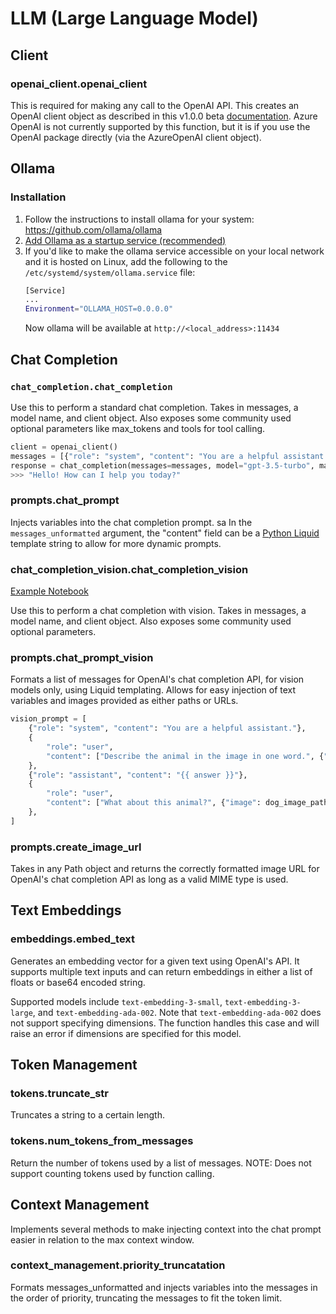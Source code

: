 # LLM (Large Language Model)

## Client
### openai_client.openai_client
This is required for making any call to the OpenAI API. This creates an OpenAI client object as described in this v1.0.0 beta [documentation](https://github.com/openai/openai-python/discussions/631).
Azure OpenAI is not currently supported by this function, but it is if you use the OpenAI package directly (via the AzureOpenAI client object).

## Ollama
### Installation
1. Follow the instructions to install ollama for your system: https://github.com/ollama/ollama
1. [Add Ollama as a startup service (recommended)](https://github.com/ollama/ollama/blob/main/docs/linux.md#adding-ollama-as-a-startup-service-recommended)
1. If you'd like to make the ollama service accessible on your local network and it is hosted on Linux, add the following to the `/etc/systemd/system/ollama.service` file:
    ```bash
    [Service]
    ...
    Environment="OLLAMA_HOST=0.0.0.0"
    ```
    Now ollama will be available at `http://<local_address>:11434`


## Chat Completion
### `chat_completion.chat_completion`
Use this to perform a standard chat completion. Takes in messages, a model name, and client object. Also exposes some community used optional parameters like max_tokens and tools for tool calling.
```python
client = openai_client()
messages = [{"role": "system", "content": "You are a helpful assistant."}, {"role": "user", "content": "Hello!"}]
response = chat_completion(messages=messages, model="gpt-3.5-turbo", max_tokens=100, client=client)["message"]
>>> "Hello! How can I help you today?"
```

### prompts.chat_prompt
Injects variables into the chat completion prompt. sa
In the `messages_unformatted` argument, the "content" field can be a [Python Liquid](https://jg-rp.github.io/liquid/introduction/getting-started) template string to allow for more dynamic prompts.

### chat_completion_vision.chat_completion_vision
[Example Notebook](https://github.com/DaveCoDev/not-again-ai/blob/main/notebooks/llm/gpt-4-v.ipynb)

Use this to perform a chat completion with vision. Takes in messages, a model name, and client object. Also exposes some community used optional parameters.

### prompts.chat_prompt_vision
Formats a list of messages for OpenAI's chat completion API, for vision models only, using Liquid templating. 
Allows for easy injection of text variables and images provided as either paths or URLs.

```python
vision_prompt = [
    {"role": "system", "content": "You are a helpful assistant."},
    {
        "role": "user",
        "content": ["Describe the animal in the image in one word.", {"image": cat_image_path, "detail": "low"}],
    },
    {"role": "assistant", "content": "{{ answer }}"},
    {
        "role": "user",
        "content": ["What about this animal?", {"image": dog_image_path, "detail": "low"}],
    },
]
```

### prompts.create_image_url
Takes in any Path object and returns the correctly formatted image URL for OpenAI's chat completion API as long as a valid MIME type is used.


## Text Embeddings
### embeddings.embed_text
Generates an embedding vector for a given text using OpenAI's API. It supports multiple text inputs and can return embeddings in either a list of floats or base64 encoded string.

Supported models include `text-embedding-3-small`, `text-embedding-3-large`, and `text-embedding-ada-002`.
Note that `text-embedding-ada-002` does not support specifying dimensions. The function handles this case and will raise an error if dimensions are specified for this model.


## Token Management
### tokens.truncate_str
Truncates a string to a certain length.

### tokens.num_tokens_from_messages
Return the number of tokens used by a list of messages. 
NOTE: Does not support counting tokens used by function calling.

## Context Management
Implements several methods to make injecting context into the chat prompt easier in relation to the max context window.

### context_management.priority_truncatation
Formats messages_unformatted and injects variables into the messages in the order of priority, truncating the messages to fit the token limit.
